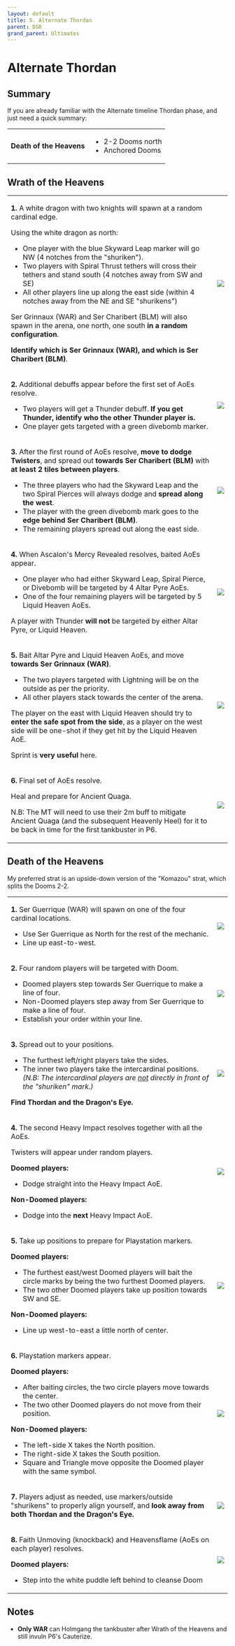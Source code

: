 ```yaml
---
layout: default
title: 5. Alternate Thordan
parent: DSR
grand_parent: Ultimates
---
```


# Alternate Thordan

## Summary

If you are already familiar with the Alternate timeline Thordan phase, and just need a quick summary:

<table>
  <tr>
    <td><b>Death of the Heavens</b></td>
    <td><ul><li>2-2 Dooms north</li><li>Anchored Dooms</li></ul></td>
  </tr>
</table>

## Wrath of the Heavens

<table>
  <tr>
    <td><p><b>1.</b> A white dragon with two knights will spawn at a random cardinal edge.</p><p>Using the white dragon as north:</p><ul><li>One player with the blue Skyward Leap marker will go NW (4 notches from the "shuriken").</li><li>Two players with Spiral Thrust tethers will cross their tethers and stand south (4 notches away from SW and SE)</li><li>All other players line up along the east side (within 4 notches away from the NE and SE "shurikens")</li></ul><p>Ser Grinnaux (WAR) and Ser Charibert (BLM) will also spawn in the arena, one north, one south <b>in a random configuration</b>.</p><p><b>Identify which is Ser Grinnaux (WAR), and which is Ser Charibert (BLM)</b>.</td>
    <td><img src="../images/alternate_thordan/wrath_of_the_heavens_01.jpg"></td>
  </tr>
  <tr>
    <td><p><b>2.</b> Additional debuffs appear before the first set of AoEs resolve.</p><ul><li>Two players will get a Thunder debuff. <b>If you get Thunder, identify who the other Thunder player is.</b></li><li>One player gets targeted with a green divebomb marker.</li></ul></td>
    <td><img src="../images/alternate_thordan/wrath_of_the_heavens_02.jpg"></td>
  </tr>
  <tr>
    <td><p><b>3.</b> After the first round of AoEs resolve, <b>move to dodge Twisters</b>, and spread out <b>towards Ser Charibert (BLM)</b> with <b>at least 2 tiles between players</b>.</p><ul><li>The three players who had the Skyward Leap and the two Spiral Pierces will always dodge and <b>spread along the west</b>.</li><li>The player with the green divebomb mark goes to the <b>edge behind Ser Charibert (BLM)</b>.</li><li>The remaining players spread out along the east side.</li></ul></td>
    <td><img src="../images/alternate_thordan/wrath_of_the_heavens_03.jpg"></td>
  </tr>
  <tr>
    <td><p><b>4.</b> When Ascalon's Mercy Revealed resolves, baited AoEs appear.</p><ul><li>One player who had either Skyward Leap, Spiral Pierce, or Divebomb will be targeted by 4 Altar Pyre AoEs.</li><li>One of the four remaining players will be targeted by 5 Liquid Heaven AoEs.</li></ul><p>A player with Thunder <b>will not</b> be targeted by either Altar Pyre, or Liquid Heaven.</td>
    <td><img src="../images/alternate_thordan/wrath_of_the_heavens_04.jpg"></td>
  </tr>
  <tr>
    <td><p><b>5.</b> Bait Altar Pyre and Liquid Heaven AoEs, and move <b>towards Ser Grinnaux (WAR)</b>.</p><ul><li>The two players targeted with Lightning will be on the outside as per the priority.</li><li>All other players stack towards the center of the arena.</li></ul><p>The player on the east with Liquid Heaven should try to <b>enter the safe spot from the side</b>, as a player on the west side will be one-shot if they get hit by the Liquid Heaven AoE.</p><p>Sprint is <b>very useful</b> here.</p></td>
    <td><img src="../images/alternate_thordan/wrath_of_the_heavens_05.jpg"></td>
  </tr>
  <tr>
    <td><p><b>6.</b> Final set of AoEs resolve.</p><p>Heal and prepare for Ancient Quaga.</p><p>N.B: The MT will need to use their 2m buff to mitigate Ancient Quaga (and the subsequent Heavenly Heel) for it to be back in time for the first tankbuster in P6.</p></td>
    <td><img src="../images/alternate_thordan/wrath_of_the_heavens_06.jpg"></td>
  </tr>
</table>

## Death of the Heavens

My preferred strat is an upside-down version of the "Komazou" strat, which splits the Dooms 2-2.

<table>
  <tr>
    <td><p><b>1.</b> Ser Guerrique (WAR) will spawn on one of the four cardinal locations.</p><ul><li>Use Ser Guerrique as North for the rest of the mechanic.</li><li>Line up east-to-west.</li></ul></td>
    <td><img src="../images/alternate_thordan/death_of_the_heavens_01.jpg"></td>
  </tr>
  <tr>
    <td><p><b>2.</b> Four random players will be targeted with Doom.</p><ul><li>Doomed players step towards Ser Guerrique to make a line of four.</li><li>Non-Doomed players step away from Ser Guerrique to make a line of four.</li><li>Establish your order within your line.</li></ul></td>
    <td><img src="../images/alternate_thordan/death_of_the_heavens_02.jpg"></td>
  </tr>
  <tr>
    <td><p><b>3.</b> Spread out to your positions.</p><ul><li>The furthest left/right players take the sides.</li><li>The inner two players take the intercardinal positions. <em>(N.B: The intercardinal players are <u>not</u> directly in front of the "shuriken" mark.)</em></li></ul><p><b>Find Thordan and the Dragon's Eye.</b></p></td>
    <td><img src="../images/alternate_thordan/death_of_the_heavens_03.jpg"></td>
  </tr>
  <tr>
    <td><p><b>4.</b> The second Heavy Impact resolves together with all the AoEs.</p><p> Twisters will appear under random players.</p><b>Doomed players:</b><ul><li>Dodge straight into the Heavy Impact AoE.</li></ul><b>Non-Doomed players:</b><ul><li>Dodge into the <b>next</b> Heavy Impact AoE.</li></ul></td>
    <td><img src="../images/alternate_thordan/death_of_the_heavens_04.jpg"></td>
  </tr>
  <tr>
    <td><p><b>5.</b> Take up positions to prepare for Playstation markers.</p><b>Doomed players:</b><ul><li>The furthest east/west Doomed players will bait the circle marks by being the two furthest Doomed players.</li><li>The two other Doomed players take up position towards SW and SE.</li></ul><b>Non-Doomed players:</b><ul><li>Line up west-to-east a little north of center.</li></ul></td>
    <td><img src="../images/alternate_thordan/death_of_the_heavens_05.jpg"></td>
  </tr>
  <tr>
    <td><p><b>6.</b> Playstation markers appear.</p><b>Doomed players:</b><ul><li>After baiting circles, the two circle players move towards the center.</li><li>The two other Doomed players do not move from their position.</li></ul><b>Non-Doomed players:</b><ul><li>The left-side X takes the North position.</li><li>The right-side X takes the South position.<li>Square and Triangle move opposite the Doomed player with the same symbol.</li></ul></td>
    <td><img src="../images/alternate_thordan/death_of_the_heavens_06.jpg"></td>
  </tr>
  <tr>
    <td><p><b>7.</b> Players adjust as needed, use markers/outside "shurikens" to properly align yourself, and <b>look away from both Thordan and the Dragon's Eye.</b></td>
    <td><img src="../images/alternate_thordan/death_of_the_heavens_07.jpg"></td>
  </tr>
  <tr>
    <td><p><b>8.</b> Faith Unmoving (knockback) and Heavensflame (AoEs on each player) resolves.</p><b>Doomed players:</b><ul><li>Step into the white puddle left behind to cleanse Doom</li></ul></td>
    <td><img src="../images/alternate_thordan/death_of_the_heavens_08.jpg"></td>
  </tr>
</table>

## Notes
- **Only WAR** can Holmgang the tankbuster after Wrath of the Heavens and still invuln P6's Cauterize.
